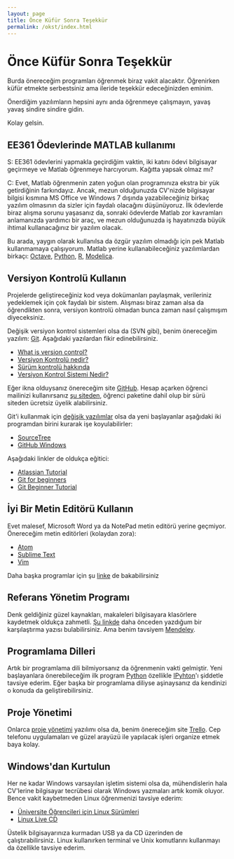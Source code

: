 ```yaml
---
layout: page
title: Önce Küfür Sonra Teşekkür
permalink: /okst/index.html
---
```


# Önce Küfür Sonra Teşekkür

Burda önereceğim programları öğrenmek biraz vakit alacaktır. Öğrenirken küfür etmekte serbestsiniz ama ileride teşekkür edeceğinizden eminim.

Önerdiğim yazılımların hepsini aynı anda öğrenmeye çalışmayın, yavaş yavaş sindire sindire gidin.

Kolay gelsin.

## EE361 Ödevlerinde MATLAB kullanımı

S: EE361 ödevlerini yapmakla geçirdiğim vaktin, iki katını ödevi bilgisayar geçirmeye ve Matlab öğrenmeye harcıyorum. Kağıtta yapsak olmaz mı?

C: Evet, Matlab öğrenmenin zaten yoğun olan programınıza ekstra bir yük getirdiğinin farkındayız. Ancak, mezun olduğunuzda CV'nizde bilgisayar bilgisi kısmına MS Office ve Windows 7 dışında yazabileceğiniz birkaç yazılım olmasının da sizler için faydalı olacağını düşünüyoruz. İlk ödevlerde biraz alışma sorunu yaşasanız da, sonraki ödevlerde Matlab zor kavramları anlamanızda yardımcı bir araç, ve mezun olduğunuzda iş hayatınızda büyük ihtimal kullanacağınız bir yazılım olacak.

Bu arada, yaygın olarak kullanılsa da özgür yazılım olmadığı için pek Matlab kullanmamaya çalışıyorum. Matlab yerine kullanabileceğiniz yazılımlardan birkaçı: [Octave](https://www.gnu.org/software/octave/), [Python](https://www.python.org/), [R](https://www.r-project.org/), [Modelica](https://www.modelica.org/).


## Versiyon Kontrolü Kullanın
Projelerde geliştireceğiniz kod veya dokümanları paylaşmak, verileriniz yedeklemek için çok faydalı bir sistem. Alışması biraz zaman alsa da öğrendikten sonra, versiyon kontrolü olmadan bunca zaman nasıl çalışmışım diyeceksiniz.

Değişik versiyon kontrol sistemleri olsa da (SVN gibi), benim önereceğim  yazılım: [Git](http://git-scm.com/). Aşağıdaki yazılardan  fikir edinebilirsiniz.

- [What is version control?](http://ozan.keysan.me/presentations/version_control/version_control_academics.html)
- [Versiyon Kontrolü nedir?](http://aliozgur.gitbooks.io/git101/content/bolum_1_-_baslangic/versiyon__kontrolu_nedir.html)
- [Sürüm kontrolü hakkında](http://git-scm.com/book/tr/v1/Ba%C5%9Flang%C4%B1%C3%A7-S%C3%BCr%C3%BCm-Kontrol%C3%BC-Hakk%C4%B1nda)
- [Versiyon Kontrol Sistemi Nedir?](http://koddit.com/yazilim/versiyon-kontrol-sistemi-nedir/)

Eğer ikna olduysanız önereceğim site [GitHub](https://github.com/). Hesap açarken öğrenci mailinizi kullanırsanız [şu siteden](https://education.github.com/), öğrenci paketine dahil olup bir sürü siteden ücretsiz üyelik alabilirsiniz.

Git'i kullanmak için [değişik yazılımlar](http://git-scm.com/downloads/guis) olsa da yeni başlayanlar aşağıdaki iki programdan birini kurarak işe koyulabilirler:

- [SourceTree](http://www.sourcetreeapp.com/)
- [GitHub Windows](https://windows.github.com/)

Aşağıdaki linkler de oldukça eğitici:

- [Atlassian Tutorial](https://confluence.atlassian.com/get-started-with-sourcetree)
- [Git for beginners](http://stackoverflow.com/questions/315911/git-for-beginners-the-definitive-practical-guide)
- [Git Beginner Tutorial](http://sixrevisions.com/resources/git-tutorials-beginners/)

## İyi Bir Metin Editörü Kullanın

Evet malesef, Microsoft Word ya da NotePad metin editörü yerine geçmiyor. Önereceğim metin editörleri (kolaydan zora):

- [Atom](https://atom.io/)
- [Sublime Text](http://www.sublimetext.com/)
- [Vim](http://www.vim.org/)

Daha başka programlar için şu [linke](http://lifehacker.com/five-best-text-editors-1564907215) de bakabilirsiniz

## Referans Yönetim Programı

Denk geldiğiniz güzel kaynakları, makaleleri bilgisayara klasörlere kaydetmek oldukça zahmetli. [Şu linkde](http://asuyatuyolar.org/2013/02/akademik-referans-duzenleme-programlar.html) daha önceden yazdığum bir karşılaştırma yazısı bulabilirsiniz. Ama benim tavsiyem [Mendeley](http://ozan.keysan.me/asuyatuyolar/2009/12/mendeley-akademik-pdf-ve-referans).

## Programlama Dilleri

Artık bir programlama dili bilmiyorsanız da öğrenmenin vakti gelmiştir. Yeni başlayanlara önerebileceğim ilk program [Python](https://www.python.org/) özellikle [IPyhton](http://ipython.org/)'ı şiddetle tavsiye ederim. Eğer başka bir programlama diliyse aşinaysanız da kendinizi o konuda da geliştirebilirsiniz.

## Proje Yönetimi

Onlarca [proje yönetimi](http://asuyatuyolar.org/2013/01/akademisyenin-internet-rehberi-proje.html) yazılımı olsa da, benim önereceğim site [Trello](https://trello.com/ozank/recommend). Cep telefonu uygulamaları ve güzel arayüzü ile yapılacak işleri organize etmek baya kolay.

## Windows'dan Kurtulun

Her ne kadar Windows varsayılan işletim sistemi olsa da, mühendislerin hala CV'lerine bilgisayar tecrübesi olarak Windows yazmaları artık komik oluyor. Bence vakit kaybetmeden Linux öğrenmenizi tavsiye ederim:

- [Üniversite Öğrencileri için Linux Sürümleri](http://asuyatuyolar.org/2013/01/akademisyenler-ve-universite.html)
- [Linux Live CD](http://asuyatuyolar.org/2011/07/her-eve-lazm-linux-live-cd.html)

Üstelik bilgisayarınıza kurmadan USB ya da CD üzerinden de çalıştırabilirsiniz. Linux kullanırken terminal ve Unix komutlarını kullanmayı da özellikle tavsiye ederim.
